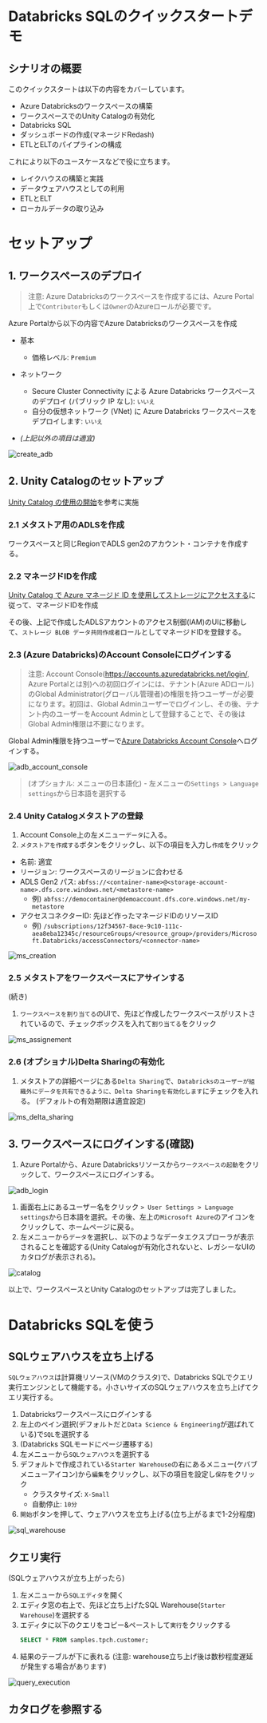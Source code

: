 # Databricks SQLのクイックスタートデモ

## シナリオの概要

このクイックスタートは以下の内容をカバーしています。

* Azure Databricksのワークスペースの構築
* ワークスペースでのUnity Catalogの有効化
* Databricks SQL
* ダッシュボードの作成(マネージドRedash)
* ETLとELTのパイプラインの構成



これにより以下のユースケースなどで役に立ちます。

* レイクハウスの構築と実践
* データウェアハウスとしての利用
* ETLとELT
* ローカルデータの取り込み



# セットアップ

## 1. ワークスペースのデプロイ

> 注意: Azure Databricksのワークスペースを作成するには、Azure Portal上で`Contributor`もしくは`Owner`のAzureロールが必要です。

Azure Portalから以下の内容でAzure Databricksのワークスペースを作成

* 基本
  * 価格レベル: `Premium`
* ネットワーク
  * Secure Cluster Connectivity による Azure Databricks ワークスペースのデプロイ (パブリック IP なし): `いいえ`
  * 自分の仮想ネットワーク (VNet) に Azure Databricks ワークスペースをデプロイします: `いいえ`

* *(上記以外の項目は適宜)* 

![create_adb](./resource/create_adb.png)

## 2. Unity Catalogのセットアップ

[Unity Catalog の使用の開始](https://learn.microsoft.com/ja-jp/azure/databricks/data-governance/unity-catalog/get-started)を参考に実施

### 2.1 メタストア用のADLSを作成

ワークスペースと同じRegionでADLS gen2のアカウント・コンテナを作成する。

### 2.2 マネージドIDを作成

[Unity Catalog で Azure マネージド ID を使用してストレージにアクセスする](https://learn.microsoft.com/ja-jp/azure/databricks/data-governance/unity-catalog/azure-managed-identities)に従って、マネージドIDを作成


その後、上記で作成したADLSアカウントのアクセス制御(IAM)のUIに移動して、`ストレージ BLOB データ共同作成者`ロールとしてマネージドIDを登録する。


### 2.3 (Azure Databricks)のAccount Consoleにログインする

> 注意: Account Console(https://accounts.azuredatabricks.net/login/, Azure Portalとは別)への初回ログインには、テナント(Azure ADロール)のGlobal Administrator(グローバル管理者)の権限を持つユーザーが必要になります。初回は、Global Adminユーザーでログインし、その後、テナント内のユーザーをAccount Adminとして登録することで、その後はGlobal Admin権限は不要になります。

Global Admin権限を持つユーザーで[Azure Databricks Account Console](https://accounts.azuredatabricks.net/login/)へログインする。

![adb_account_console](./resource/adb_account_console.png)


> (オプショナル: メニューの日本語化) - 左メニューの`Settings > Language settings`から日本語を選択する


### 2.4 Unity Catalogメタストアの登録

1. Account Console上の左メニュー`データ`に入る。
1. `メタストアを作成する`ボタンをクリックし、以下の項目を入力し`作成`をクリック
  * 名前: 適宜
  * リージョン: ワークスペースのリージョンに合わせる
  * ADLS Gen2 パス: `abfss://<container-name>@<storage-account-name>.dfs.core.windows.net/<metastore-name>`
    - 例) `abfss://democontainer@demoaccount.dfs.core.windows.net/my-metastore
`
  * アクセスコネクターID: 先ほど作ったマネージドIDのリソースID
    - 例) `/subscriptions/12f34567-8ace-9c10-111c-aea8eba12345c/resourceGroups/<resource_group>/providers/Microsoft.Databricks/accessConnectors/<connector-name>`

![ms_creation](./resource/ms_creation.png)

### 2.5 メタストアをワークスペースにアサインする

(続き)
1. `ワークスペースを割り当てる`のUIで、先ほど作成したワークスペースがリストされているので、チェックボックスを入れて`割り当てる`をクリック

![ms_assignement](./resource/ms_assignement.png)


### 2.6 (オプショナル)Delta Sharingの有効化

1. メタストアの詳細ページにある`Delta Sharing`で、`Databricksのユーザーが組織外にデータを共有できるように、Delta Sharingを有効化します`にチェックを入れる。
(デフォルトの有効期限は適宜設定)


![ms_delta_sharing](./resource/ms_delta_sharing.png)



## 3. ワークスペースにログインする(確認)


1. Azure Portalから、Azure Databricksリソースから`ワークスペースの起動`をクリックして、ワークスペースにログインする。

![adb_login](./resource/adb_login.png)

1. 画面右上にあるユーザー名をクリック `> User Settings > Language settings`から日本語を選択。その後、左上の`Microsoft Azure`のアイコンをクリックして、ホームページに戻る。
1. 左メニューから`データ`を選択し、以下のようなデータエクスプローラが表示されることを確認する(Unity Catalogが有効化されないと、レガシーなUIのカタログが表示される)。


![catalog](./resource/catalog.png)



以上で、ワークスペースとUnity Catalogのセットアップは完了しました。



# Databricks SQLを使う

## SQLウェアハウスを立ち上げる

`SQLウェアハウス`は計算機リソース(VMのクラスタ)で、Databricks SQLでクエリ実行エンジンとして機能する。小さいサイズのSQLウェアハウスを立ち上げてクエリ実行する。

1. Databricksワークスペースにログインする
1. 左上のペイン選択(デフォルトだと`Data Science & Engineering`が選ばれている)で`SQL`を選択する
1. (Databricks SQLモードにページ遷移する)
1. 左メニューから`SQLウェアハウス`を選択する
1. デフォルトで作成されている`Starter Warehouse`の右にあるメニュー(ケバブメニューアイコン)から`編集`をクリックし、以下の項目を設定し`保存`をクリック
    * クラスタサイズ: `X-Small`
    * 自動停止: `10分`
1. `開始`ボタンを押して、ウェアハウスを立ち上げる(立ち上がるまで1-2分程度)

![sql_warehouse](./resource/sql_warehouse.png)

## クエリ実行

(SQLウェアハウスが立ち上がったら)
1. 左メニューから`SQLエディタ`を開く
1. エディタ窓の右上で、先ほど立ち上げたSQL Warehouse(`Starter Warehouse`)を選択する
1. エディタに以下のクエリをコピー&ペーストして`実行`をクリックする
    ```sql
    SELECT * FROM samples.tpch.customer;
    ```
1. 結果のテーブルが下に表れる
(注意: warehouse立ち上げ後は数秒程度遅延が発生する場合があります)

![query_execution](./resource/query_execution.png)

## カタログを参照する



